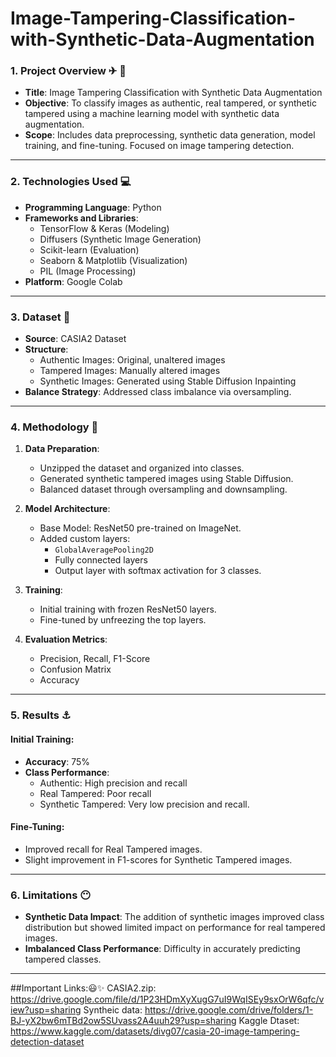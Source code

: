 # Image-Tampering-Classification-with-Synthetic-Data-Augmentation

### **1. Project Overview** ✈ 👀
- **Title**: Image Tampering Classification with Synthetic Data Augmentation
- **Objective**: To classify images as authentic, real tampered, or synthetic tampered using a machine learning model with synthetic data augmentation.
- **Scope**: Includes data preprocessing, synthetic data generation, model training, and fine-tuning. Focused on image tampering detection.

---

### **2. Technologies Used** 💻
- **Programming Language**: Python
- **Frameworks and Libraries**: 
  - TensorFlow & Keras (Modeling)
  - Diffusers (Synthetic Image Generation)
  - Scikit-learn (Evaluation)
  - Seaborn & Matplotlib (Visualization)
  - PIL (Image Processing)
- **Platform**: Google Colab

---

### **3. Dataset** 🔢
- **Source**: CASIA2 Dataset
- **Structure**:
  - Authentic Images: Original, unaltered images
  - Tampered Images: Manually altered images
  - Synthetic Images: Generated using Stable Diffusion Inpainting
- **Balance Strategy**: Addressed class imbalance via oversampling.

---

### **4. Methodology** 🔎
1. **Data Preparation**:
   - Unzipped the dataset and organized into classes.
   - Generated synthetic tampered images using Stable Diffusion.
   - Balanced dataset through oversampling and downsampling.
   
2. **Model Architecture**:
   - Base Model: ResNet50 pre-trained on ImageNet.
   - Added custom layers:
     - `GlobalAveragePooling2D`
     - Fully connected layers
     - Output layer with softmax activation for 3 classes.

3. **Training**:
   - Initial training with frozen ResNet50 layers.
   - Fine-tuned by unfreezing the top layers.

4. **Evaluation Metrics**:
   - Precision, Recall, F1-Score
   - Confusion Matrix
   - Accuracy

---

### **5. Results** ⚓
#### **Initial Training**:
- **Accuracy**: 75%
- **Class Performance**:
  - Authentic: High precision and recall
  - Real Tampered: Poor recall
  - Synthetic Tampered: Very low precision and recall.

#### **Fine-Tuning**:
- Improved recall for Real Tampered images.
- Slight improvement in F1-scores for Synthetic Tampered images.

---

### **6. Limitations** 😶
- **Synthetic Data Impact**: The addition of synthetic images improved class distribution but showed limited impact on performance for real tampered images.
- **Imbalanced Class Performance**: Difficulty in accurately predicting tampered classes.

---
##Important Links:😃✨
CASIA2.zip: https://drive.google.com/file/d/1P23HDmXyXugG7uI9WqISEy9sxOrW6qfc/view?usp=sharing
Syntheic data: https://drive.google.com/drive/folders/1-BJ-yX2bw6mTBd2ow5SUvass2A4uuh29?usp=sharing
Kaggle Dtaset: https://www.kaggle.com/datasets/divg07/casia-20-image-tampering-detection-dataset
